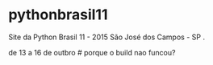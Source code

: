 # pythonbrasil11
Site da Python Brasil 11 - 2015
São José dos Campos - SP .

de 13 a 16 de outbro # porque o build nao funcou?
